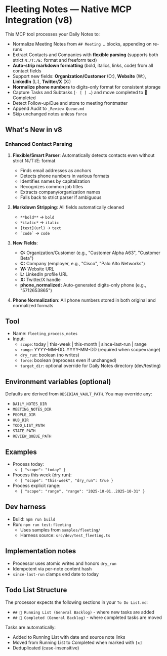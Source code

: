 # Fleeting Notes — Native MCP Integration (v8)

This MCP tool processes your Daily Notes to:
- Normalize Meeting Notes from `## Meeting …` blocks, appending on re-runs
- Extract Contacts and Companies with **flexible parsing** (supports both strict `N:/T:/E:` format and freeform text)
- **Auto-strip markdown formatting** (bold, italics, links, code) from all contact fields
- Support new fields: **Organization/Customer** (O:), **Website** (W:), **LinkedIn** (L:), **Twitter/X** (X:)
- **Normalize phone numbers** to digits-only format for consistent storage
- Capture Tasks and Subtasks (`- [ ] …`) and move completed to 📌 Completed
- Detect Follow-up/Due and store to meeting frontmatter
- Append Audit to `_Review Queue.md`
- Skip unchanged notes unless `force`

## What's New in v8

### Enhanced Contact Parsing
1. **Flexible/Smart Parser**: Automatically detects contacts even without strict N:/T:/E: format
   - Finds email addresses as anchors
   - Detects phone numbers in various formats
   - Identifies names by capitalization
   - Recognizes common job titles
   - Extracts company/organization names
   - Falls back to strict parser if ambiguous

2. **Markdown Stripping**: All fields automatically cleaned
   - `**bold**` → `bold`
   - `*italic*` → `italic`
   - `[text](url)` → `text`
   - `` `code` `` → `code`

3. **New Fields**:
   - **O:** Organization/Customer (e.g., "Customer Alpha A63", "Customer Beta")
   - **C:** Company (employer, e.g., "Cisco", "Palo Alto Networks")
   - **W:** Website URL
   - **L:** LinkedIn profile URL
   - **X:** Twitter/X handle
   - **phone_normalized:** Auto-generated digits-only phone (e.g., "5712653865")

4. **Phone Normalization**: All phone numbers stored in both original and normalized formats

## Tool

- Name: `fleeting_process_notes`
- Input:
  - `scope`: today | this-week | this-month | since-last-run | range
  - `range`: YYYY-MM-DD..YYYY-MM-DD (required when scope=range)
  - `dry_run`: boolean (no writes)
  - `force`: boolean (reprocess even if unchanged)
  - `target_dir`: optional override for Daily Notes directory (dev/testing)

## Environment variables (optional)

Defaults are derived from `OBSIDIAN_VAULT_PATH`. You may override any:

- `DAILY_NOTES_DIR`
- `MEETING_NOTES_DIR`
- `PEOPLE_DIR`
- `HUB_DIR`
- `TODO_LIST_PATH`
- `STATE_PATH`
- `REVIEW_QUEUE_PATH`

## Examples

- Process today:
  - `{ "scope": "today" }`
- Process this week (dry run):
  - `{ "scope": "this-week", "dry_run": true }`
- Process explicit range:
  - `{ "scope": "range", "range": "2025-10-01..2025-10-31" }`

## Dev harness

- Build: `npm run build`
- Run: `npm run test:fleeting`
  - Uses samples from `samples/fleeting/`
  - Harness source: `src/dev/test_fleeting.ts`

## Implementation notes

- Processor uses atomic writes and honors `dry_run`
- Idempotent via per-note content hash
- `since-last-run` clamps end date to today

## Todo List Structure

The processor expects the following sections in your `To Do List.md`:
- `## 📌 Running List (General Backlog)` - where new tasks are added
- `## 📌 Completed (General Backlog)` - where completed tasks are moved

Tasks are automatically:
- Added to Running List with date and source note links
- Moved from Running List to Completed when marked with `[x]`
- Deduplicated (case-insensitive)